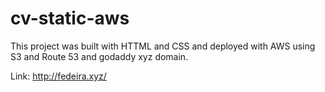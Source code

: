 # cv-static-aws

This project was built with HTTML and CSS and deployed with AWS using S3 and Route 53 and godaddy xyz domain.

Link: http://fedeira.xyz/
